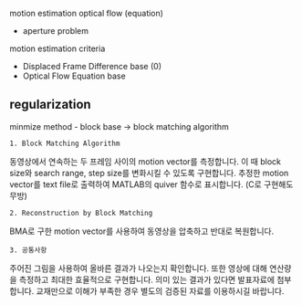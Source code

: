 motion estimation
optical flow (equation)
- aperture problem

motion estimation criteria
- Displaced Frame Difference base (0)
- Optical Flow Equation base

regularization
- 

minmize method - block base -> block matching algorithm



    1. Block Matching Algorithm
동영상에서 연속하는 두 프레임 사이의 motion vector를 측정합니다. 이 때 block size와 search range, step size를 변화시킬 수 있도록 구현합니다. 추정한 motion vector를 text file로 출력하여 MATLAB의 quiver 함수로 표시합니다. (C로 구현해도 무방)

    2. Reconstruction by Block Matching
BMA로 구한 motion vector를 사용하여 동영상을 압축하고 반대로 복원합니다.

    3. 공통사항
주어진 그림을 사용하여 올바른 결과가 나오는지 확인합니다. 또한 영상에 대해 연산량을 측정하고 최대한 효율적으로 구현합니다. 의미 있는 결과가 있다면 발표자료에 첨부합니다. 교재만으로 이해가 부족한 경우 별도의 검증된 자료를 이용하시길 바랍니다.
